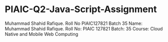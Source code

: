 # PIAIC-Q2-Java-Script-Assignment

Muhammad Shahid Rafique.
Roll No PIAIC127821
Batch 35
Name: Muhammad Shahid Rafique.
Roll No: PIAIC 127821
Batch: 35
Course:	Cloud Native and Mobile Web Computing
